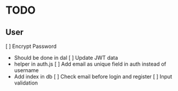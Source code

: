 # TODO

## User
[ ] Encrypt Password
- Should be done in dal
[ ] Update JWT data
- helper in auth.js
[ ] Add email as unique field in auth instead of username
- Add index in db
[ ] Check email before login and register
[ ] Input validation